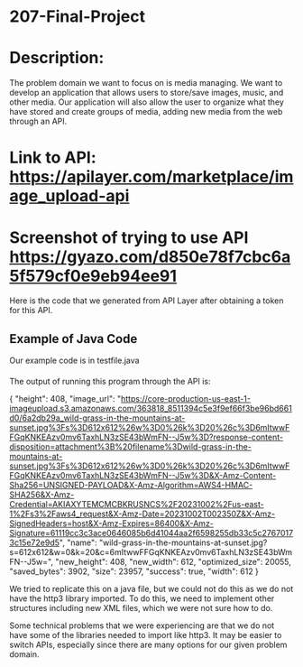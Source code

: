 # 207-Final-Project

# Description: 
The problem domain we want to focus on is media managing. We want to develop an application that allows users to
store/save images, music, and other media. Our application will also allow the user to organize what they have stored
and create groups of media, adding new media from the web through an API.

# Link to API: https://apilayer.com/marketplace/image_upload-api

# Screenshot of trying to use API https://gyazo.com/d850e78f7cbc6a5f579cf0e9eb94ee91

Here is the code that we generated from API Layer after obtaining a token for this API.

## Example of Java Code ##

Our example code is in testfile.java

####

The output of running this program through the API is:

{
"height": 408,
"image_url": "https://core-production-us-east-1-imageupload.s3.amazonaws.com/363818_8511394c5e3f9ef66f3be96bd661d0/6a2db29a_wild-grass-in-the-mountains-at-sunset.jpg%3Fs%3D612x612%26w%3D0%26k%3D20%26c%3D6mItwwFFGqKNKEAzv0mv6TaxhLN3zSE43bWmFN--J5w%3D?response-content-disposition=attachment%3B%20filename%3Dwild-grass-in-the-mountains-at-sunset.jpg%3Fs%3D612x612%26w%3D0%26k%3D20%26c%3D6mItwwFFGqKNKEAzv0mv6TaxhLN3zSE43bWmFN--J5w%3D&X-Amz-Content-Sha256=UNSIGNED-PAYLOAD&X-Amz-Algorithm=AWS4-HMAC-SHA256&X-Amz-Credential=AKIAXYTEMCMCBKRUSNCS%2F20231002%2Fus-east-1%2Fs3%2Faws4_request&X-Amz-Date=20231002T002350Z&X-Amz-SignedHeaders=host&X-Amz-Expires=86400&X-Amz-Signature=61119cc3c3ace0646085b6d41044aa2f6598255db33c5c27670173c15e72e9d5",
"name": "wild-grass-in-the-mountains-at-sunset.jpg?s=612x612&w=0&k=20&c=6mItwwFFGqKNKEAzv0mv6TaxhLN3zSE43bWmFN--J5w=",
"new_height": 408,
"new_width": 612,
"optimized_size": 20055,
"saved_bytes": 3902,
"size": 23957,
"success": true,
"width": 612
}

We tried to replicate this on a java file, but we could not do this as we do not have the http3 library imported. To do
this, we need to implement other structures including new XML files, which we were not sure how to do.

Some technical problems that we were experiencing are that we do not have some of the libraries needed to import like http3.
It may be easier to switch APIs, especially since there are many options for our given problem domain.
